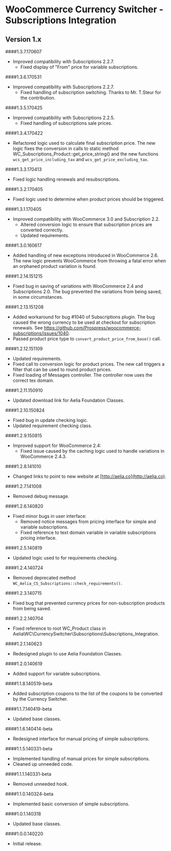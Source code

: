 # WooCommerce Currency Switcher - Subscriptions Integration

## Version 1.x
####1.3.7.170607
* Improved compatibility with Subscriptions 2.2.7.
	* Fixed display of "From" price for variable subscriptions.

####1.3.6.170531
* Improved compatibility with Subscriptions 2.2.7.
	* Fixed handling of subscription switching. Thanks to Mr. T.Steur for the contribution.

####1.3.5.170425
* Improved compatibility with Subscriptions 2.2.5.
	* Fixed handling of subscriptions sale prices.

####1.3.4.170422
* Refactored logic used to calculate final subscription price. The new logic fixes the conversion in calls to static method WC_Subscriptions_Product::get_price_string() and the new functions `wcs_get_price_including_tax` and `wcs_get_price_excluding_tax`.

####1.3.3.170413
* Fixed logic handling renewals and resubscriptions.

####1.3.2.170405
* Fixed logic used to determine when product prices should be triggered.

####1.3.1.170405
* Improved compatibility with WooCommerce 3.0 and Subscription 2.2.
	* Altered conversion logic to ensure that subscription prices are converted correctly.
	* Updated requirements.

####1.3.0.160617
* Added handling of new exceptions introduced in WooCommerce 2.6. The new logic prevents WooCommerce from throwing a fatal error when an orphaned product variation is found.

####1.2.14.151215
* Fixed bug in saving of variations with WooCommerce 2.4 and Subscriptions 2.0. The bug prevented the variations from being saved, in some circumstances.

####1.2.13.151208
* Added workaround for bug #1040 of Subscriptions plugin. The bug caused the wrong currency to be used at checkout for subscription renewals. See  https://github.com/Prospress/woocommerce-subscriptions/issues/1040.
* Passed product price type to `convert_product_price_from_base()` call.

####1.2.12.151109
* Updated requirements.
* Fixed call to conversion logic for product prices. The new call triggers a filter that can be used to round product prices.
* Fixed loading of Messages controller. The controller now uses the correct tex domain.

####1.2.11.150910
* Updated download link for Aelia Foundation Classes.

####1.2.10.150824
* Fixed bug in update checking logic.
* Updated requirement checking class.

####1.2.9.150815
* Improved support for WooCommerce 2.4:
	* Fixed issue caused by the caching logic used to handle variations in WooCommerce 2.4.3.

####1.2.8.141010
* Changed links to point to new website at [http://aelia.co](http://aelia.co).

####1.2.7.141008
* Removed debug message.

####1.2.6.140820
* Fixed minor bugs in user interface:
	* Removed notice messages from pricing interface for simple and variable subscriptions.
	* Fixed reference to text domain variable in variable subscriptions pricing interface.

####1.2.5.140819
* Updated logic used to for requirements checking.

####1.2.4.140724
* Removed deprecated method `WC_Aelia_CS_Subscriptions::check_requirements()`.

####1.2.3.140715
* Fixed bug that prevented currency prices for non-subscription products from being saved.

####1.2.2.140704
* Fixed reference to root WC_Product class in Aelia\WC\CurrencySwitcher\Subscriptions\Subscriptions_Integration.

####1.2.1.140623
* Redesigned plugin to use Aelia Foundation Classes.

####1.2.0.140619
* Added support for variable subscriptions.

####1.1.8.140519-beta
* Added subscription coupons to the list of the coupons to be converted by the Currency Switcher.

####1.1.7.140419-beta
* Updated base classes.

####1.1.6.140414-beta
* Redesigned interface for manual pricing of simple subscriptions.

####1.1.5.140331-beta
* Implemented handling of manual prices for simple subscriptions.
* Cleaned up unneeded code.

####1.1.1.140331-beta
* Removed unneeded hook.

####1.1.0.140324-beta
* Implemented basic conversion of simple subscriptions.

####1.0.1.140318
* Updated base classes.

####1.0.0.140220
* Initial release.
